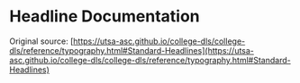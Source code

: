 # Headline Documentation

Original source: [https://utsa-asc.github.io/college-dls/college-dls/reference/typography.html#Standard-Headlines](https://utsa-asc.github.io/college-dls/college-dls/reference/typography.html#Standard-Headlines)

